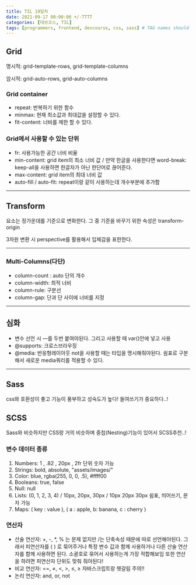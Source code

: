 ```yaml
---
title: TIL 19일차
date: 2021-09-17 00:00:00 +/-TTTT
categories: [데브코스, TIL]
tags: [programmers, frontend, devcourse, css, sass] # TAG names should always be lowercase
---
```


## Grid

명시적: grid-template-rows, grid-template-columns

암시적: grid-auto-rows, grid-auto-columns

### Grid container

- repeat: 반복하기 위한 함수
- minmax: 현재 최소값과 최대값을 설정할 수 있다.
- fit-content: 너비를 제한 할 수 있다.

### Grid에서 사용할 수 있는 단위

- fr: 사용가능한 공간 너비 비율
- min-content: grid item의 최소 너비 값 / 만약 한글을 사용한다면 word-break: keep-all을 사용하면 한글자가 아닌 한단어로 끊어준다.
- max-content: grid item의 최대 너비 값
- auto-fill / auto-fit: repeat이랑 같이 사용하는데 개수부분에 추가함

---

## Transform

요소는 정가운데를 기준으로 변화한다. 그 중 기준을 바꾸기 위한 속성은 transform-origin

3차원 변환 시 perspective를 활용해서 입체감을 표한한다.

---

### Multi-Columns(다단)

- column-count : auto 단의 개수
- column-width: 최적 너비
- column-rule: 구분선
- column-gap: 단과 단 사이에 너비를 지정

---

## 심화

- 변수 선언 시 —를 두번 붙여야된다. 그리고 사용할 때 var()안에 넣고 사용
- @supports: 크로스브라우징
- @media: 반응형레이아웃 not을 사용할 때는 타입을 명시해줘야된다. 쉼표로 구분해서 새로운 media쿼리를 적용할 수 있다.

---

## Sass

css와 호환성이 좋고 기능이 풍부하고 성숙도가 높다! 들여쓰기가 중요하다..!

## SCSS

Sass와 비슷하지만 CSS랑 거의 비슷하며 중첩(Nesting)기능이 있어서 SCSS추천..!

### 변수 데이터 종류

1. Numbers: 1 , .82 , 20px , 2fr 단위 숫자 가능
2. Strings: bold, absolute, "assets/images/"
3. Color: blue, rgba(255, 0, 0, .5), #ffff00
4. Booleans: true, false
5. Null: null
6. Lists: (0, 1, 2, 3, 4) / 10px, 20px, 30px / 10px 20px 30px 쉼표, 띄어쓰기, 문자 가능
7. Maps: ( key : value ), ( a : apple, b: banana, c : cherry )

### 연산자

- 산술 연산자: +, -, \*, % 는 문제 없지만 /는 단축속성 때문에 따로 선언해야된다. 그래서 피연산자를 ( ) 로 묶어주거나 특정 변수 값과 함께 사용하거나 다른 산술 연산자를 함께 사용하면 된다. 소괄호로 묶어서 사용하는게 가장 적합해보임
  또한 연산을 하려면 피연산자 단위도 맞춰 줘야된다!
- 비교 연산자: ==, ≠, <, >, ≤, ≥ 자바스크립트랑 헷갈림 주의!!
- 논리 연산자: and, or, not
